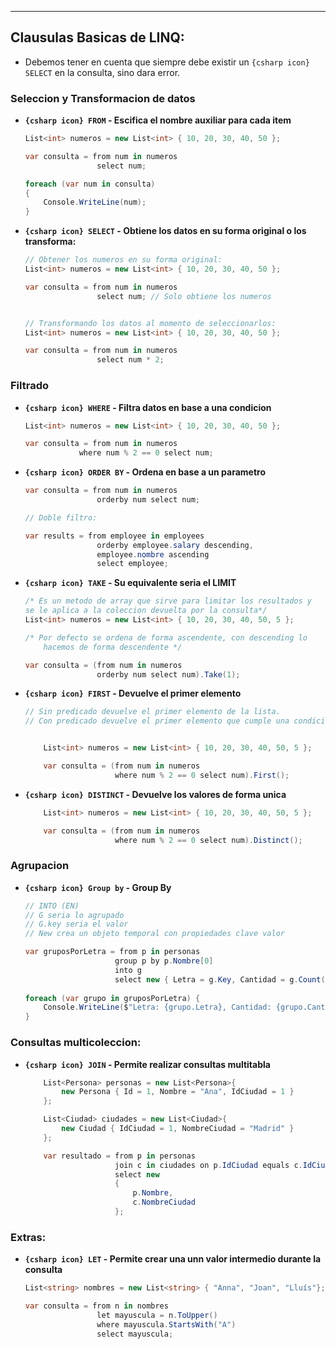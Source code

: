 
---
## Clausulas Basicas de LINQ:
- Debemos tener en cuenta que siempre debe existir un `{csharp icon} SELECT` en la consulta, sino dara error.

### Seleccion y Transformacion de datos 
- **`{csharp icon} FROM` - Escifica el nombre auxiliar para cada item**
	```csharp
	List<int> numeros = new List<int> { 10, 20, 30, 40, 50 };

    var consulta = from num in numeros
                    select num;

    foreach (var num in consulta)
    {
        Console.WriteLine(num);
    }
	```

- **`{csharp icon} SELECT` - Obtiene los datos en su forma original o los transforma:**
	```csharp
	// Obtener los numeros en su forma original:
	List<int> numeros = new List<int> { 10, 20, 30, 40, 50 };

    var consulta = from num in numeros
	                select num; // Solo obtiene los numeros

	
	// Transformando los datos al momento de seleccionarlos:
	List<int> numeros = new List<int> { 10, 20, 30, 40, 50 };

    var consulta = from num in numeros
	                select num * 2;


	```

### Filtrado
- **`{csharp icon} WHERE` - Filtra datos en base a una condicion**
	```csharp
    List<int> numeros = new List<int> { 10, 20, 30, 40, 50 };

    var consulta = from num in numeros
                where num % 2 == 0 select num;
	```

- **`{csharp icon} ORDER BY` - Ordena en base a un parametro**
	```csharp
    var consulta = from num in numeros
                    orderby num select num;

	// Doble filtro:

	var results = from employee in employees
					orderby employee.salary descending,
					employee.nombre ascending	
					select employee;
	```
	
- **`{csharp icon} TAKE` - Su equivalente seria el LIMIT**
	```csharp
	/* Es un metodo de array que sirve para limitar los resultados y 
	se le aplica a la coleccion devuelta por la consulta*/
    List<int> numeros = new List<int> { 10, 20, 30, 40, 50, 5 };

	/* Por defecto se ordena de forma ascendente, con descending lo 
		hacemos de forma descendente */

    var consulta = (from num in numeros
	                orderby num select num).Take(1);
	```
	
- **`{csharp icon} FIRST` - Devuelve el primer elemento**
	```csharp
	// Sin predicado devuelve el primer elemento de la lista.
	// Con predicado devuelve el primer elemento que cumple una condicion.
	
	
	    List<int> numeros = new List<int> { 10, 20, 30, 40, 50, 5 };
	
	    var consulta = (from num in numeros
	                    where num % 2 == 0 select num).First();
	```
- **`{csharp icon} DISTINCT` - Devuelve los valores de forma unica**
	```csharp
	    List<int> numeros = new List<int> { 10, 20, 30, 40, 50, 5 };
	
	    var consulta = (from num in numeros
	                    where num % 2 == 0 select num).Distinct();
	```
	
### Agrupacion 

- **`{csharp icon} Group by` - Group By**
	```csharp
	// INTO (EN) 
	// G seria lo agrupado
	// G.key seria el valor
	// New crea un objeto temporal con propiedades clave valor

	var gruposPorLetra = from p in personas 
						group p by p.Nombre[0] 
						into g 
						select new { Letra = g.Key, Cantidad = g.Count() }; 
						
	foreach (var grupo in gruposPorLetra) { 
		Console.WriteLine($"Letra: {grupo.Letra}, Cantidad: {grupo.Cantidad}"); 
	}
	
	```



### Consultas multicoleccion:
- **`{csharp icon} JOIN` - Permite realizar consultas multitabla**
	```csharp
	    List<Persona> personas = new List<Persona>{
	        new Persona { Id = 1, Nombre = "Ana", IdCiudad = 1 }
	    };
	
	    List<Ciudad> ciudades = new List<Ciudad>{
			new Ciudad { IdCiudad = 1, NombreCiudad = "Madrid" }
	    };
	
	    var resultado = from p in personas
	                    join c in ciudades on p.IdCiudad equals c.IdCiudad
	                    select new
						{
	                        p.Nombre,
	                        c.NombreCiudad
	                    };
	```


### Extras:
- **`{csharp icon} LET` - Permite crear una unn valor intermedio durante la consulta**
	```csharp
	List<string> nombres = new List<string> { "Anna", "Joan", "Lluís"};
	
	var consulta = from n in nombres
					let mayuscula = n.ToUpper()
					where mayuscula.StartsWith("A")
					select mayuscula;
	
	```



















